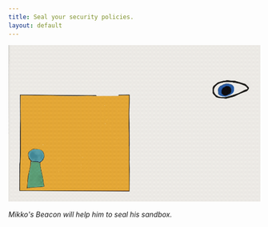 ```yaml
---
title: Seal your security policies.
layout: default
---
```

<!-- markdownlint-disable MD041 -->
<!-- markdownlint-disable MD013 -->
<!-- markdownlint-disable MD036 -->
[![Breakout](mikko.gif)](https://medium.com/scanabc/sensorfu/home)

*Mikko's Beacon will help him to seal his sandbox.*
<!-- markdownlint-enable MD041 -->
<!-- markdownlint-enable MD013 -->
<!-- markdownlint-enable MD036 -->
